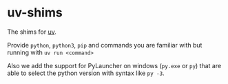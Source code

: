 ﻿# uv-shims

The shims for [uv](https://docs.astral.sh/uv/).

Provide `python`, `python3`, `pip` and commands you are familiar with but running with `uv run <command>`

Also we add the support for PyLauncher on windows (`py.exe` or `py`) that are able to select the python version with
syntax like `py -3`.
